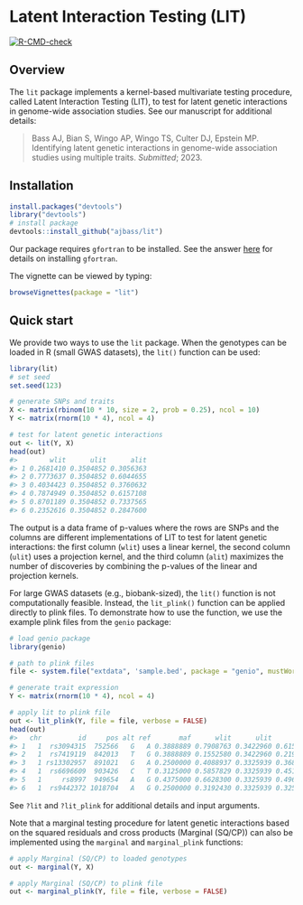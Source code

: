 
# Latent Interaction Testing (LIT)

<!-- badges: start -->

[![R-CMD-check](https://github.com/ajbass/lit/actions/workflows/R-CMD-check.yml/badge.svg)](https://github.com/ajbass/lit/actions/workflows/R-CMD-check.yml)
<!-- badges: end -->

## Overview

The `lit` package implements a kernel-based multivariate testing
procedure, called Latent Interaction Testing (LIT), to test for latent
genetic interactions in genome-wide association studies. See our
manuscript for additional details:

> Bass AJ, Bian S, Wingo AP, Wingo TS, Culter DJ, Epstein MP.
> Identifying latent genetic interactions in genome-wide association
> studies using multiple traits. *Submitted*; 2023.

## Installation

``` r
install.packages("devtools")
library("devtools")
# install package
devtools::install_github("ajbass/lit")
```

Our package requires `gfortran` to be installed. See the answer
[here](https://stackoverflow.com/questions/69639782/installing-gfortran-on-macbook-with-apple-m1-chip-for-use-in-r)
for details on installing `gfortran`.

The vignette can be viewed by typing:

``` r
browseVignettes(package = "lit")
```

## Quick start

We provide two ways to use the `lit` package. When the genotypes can be
loaded in R (small GWAS datasets), the `lit()` function can be used:

``` r
library(lit)
# set seed
set.seed(123)

# generate SNPs and traits
X <- matrix(rbinom(10 * 10, size = 2, prob = 0.25), ncol = 10)
Y <- matrix(rnorm(10 * 4), ncol = 4)

# test for latent genetic interactions
out <- lit(Y, X)
head(out)
#>        wlit      ulit      alit
#> 1 0.2681410 0.3504852 0.3056363
#> 2 0.7773637 0.3504852 0.6044655
#> 3 0.4034423 0.3504852 0.3760632
#> 4 0.7874949 0.3504852 0.6157108
#> 5 0.8701189 0.3504852 0.7337565
#> 6 0.2352616 0.3504852 0.2847600
```

The output is a data frame of p-values where the rows are SNPs and the
columns are different implementations of LIT to test for latent genetic
interactions: the first column (`wlit`) uses a linear kernel, the second
column (`ulit`) uses a projection kernel, and the third column (`alit`)
maximizes the number of discoveries by combining the p-values of the
linear and projection kernels.

For large GWAS datasets (e.g., biobank-sized), the `lit()` function is
not computationally feasible. Instead, the `lit_plink()` function can be
applied directly to plink files. To demonstrate how to use the function,
we use the example plink files from the `genio` package:

``` r
# load genio package
library(genio)

# path to plink files
file <- system.file("extdata", 'sample.bed', package = "genio", mustWork = TRUE)

# generate trait expression
Y <- matrix(rnorm(10 * 4), ncol = 4)

# apply lit to plink file
out <- lit_plink(Y, file = file, verbose = FALSE)
head(out)
#>   chr         id     pos alt ref       maf      wlit      ulit      alit
#> 1   1  rs3094315  752566   G   A 0.3888889 0.7908763 0.3422960 0.6150572
#> 2   1  rs7419119  842013   T   G 0.3888889 0.1552580 0.3422960 0.2194972
#> 3   1 rs13302957  891021   G   A 0.2500000 0.4088937 0.3325939 0.3687589
#> 4   1  rs6696609  903426   C   T 0.3125000 0.5857829 0.3325939 0.4519475
#> 5   1     rs8997  949654   A   G 0.4375000 0.6628300 0.3325939 0.4969663
#> 6   1  rs9442372 1018704   A   G 0.2500000 0.3192430 0.3325939 0.3258332
```

See `?lit` and `?lit_plink` for additional details and input arguments.

Note that a marginal testing procedure for latent genetic interactions
based on the squared residuals and cross products (Marginal (SQ/CP)) can
also be implemented using the `marginal` and `marginal_plink` functions:

``` r
# apply Marginal (SQ/CP) to loaded genotypes
out <- marginal(Y, X)

# apply Marginal (SQ/CP) to plink file
out <- marginal_plink(Y, file = file, verbose = FALSE)
```

<!---
The columns represent the cross products, e.g., `col1_col2` is the cross product of the first trait multiplied by the second trait (adjusting for the additive genetic effect)). See our preprint for additional details on this approach.

## To do

List of vario
NA's in phenotypes.

-->

